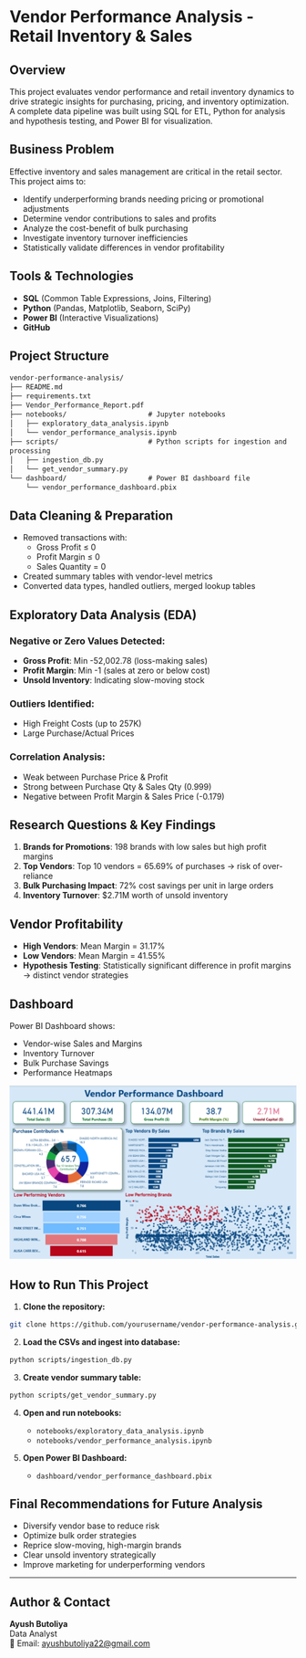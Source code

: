 # Vendor Performance Analysis - Retail Inventory & Sales

## Overview

This project evaluates vendor performance and retail inventory dynamics to drive strategic insights for purchasing, pricing, and inventory optimization. A complete data pipeline was built using SQL for ETL, Python for analysis and hypothesis testing, and Power BI for visualization.

## Business Problem

Effective inventory and sales management are critical in the retail sector. This project aims to:
- Identify underperforming brands needing pricing or promotional adjustments
- Determine vendor contributions to sales and profits
- Analyze the cost-benefit of bulk purchasing
- Investigate inventory turnover inefficiencies
- Statistically validate differences in vendor profitability

## Tools & Technologies

- **SQL** (Common Table Expressions, Joins, Filtering)
- **Python** (Pandas, Matplotlib, Seaborn, SciPy)
- **Power BI** (Interactive Visualizations)
- **GitHub**

## Project Structure

```
vendor-performance-analysis/
├── README.md
├── requirements.txt
├── Vendor_Performance_Report.pdf
├── notebooks/                    # Jupyter notebooks
│   ├── exploratory_data_analysis.ipynb
│   └── vendor_performance_analysis.ipynb
├── scripts/                      # Python scripts for ingestion and processing
│   ├── ingestion_db.py
│   └── get_vendor_summary.py
└── dashboard/                    # Power BI dashboard file
    └── vendor_performance_dashboard.pbix
```

## Data Cleaning & Preparation

- Removed transactions with:
  - Gross Profit ≤ 0
  - Profit Margin ≤ 0
  - Sales Quantity = 0
- Created summary tables with vendor-level metrics
- Converted data types, handled outliers, merged lookup tables

## Exploratory Data Analysis (EDA)

### Negative or Zero Values Detected:
- **Gross Profit**: Min -52,002.78 (loss-making sales)
- **Profit Margin**: Min -1 (sales at zero or below cost)
- **Unsold Inventory**: Indicating slow-moving stock

### Outliers Identified:
- High Freight Costs (up to 257K)
- Large Purchase/Actual Prices

### Correlation Analysis:
- Weak between Purchase Price & Profit
- Strong between Purchase Qty & Sales Qty (0.999)
- Negative between Profit Margin & Sales Price (-0.179)

## Research Questions & Key Findings

1. **Brands for Promotions**: 198 brands with low sales but high profit margins
2. **Top Vendors**: Top 10 vendors = 65.69% of purchases → risk of over-reliance
3. **Bulk Purchasing Impact**: 72% cost savings per unit in large orders
4. **Inventory Turnover**: $2.71M worth of unsold inventory

## Vendor Profitability

- **High Vendors**: Mean Margin = 31.17%
- **Low Vendors**: Mean Margin = 41.55%
- **Hypothesis Testing**: Statistically significant difference in profit margins → distinct vendor strategies

## Dashboard

Power BI Dashboard shows:
- Vendor-wise Sales and Margins
- Inventory Turnover
- Bulk Purchase Savings
- Performance Heatmaps

![Vendor Performance Dashboard](images/dashboard.png)

## How to Run This Project

1. **Clone the repository:**
```bash
git clone https://github.com/yourusername/vendor-performance-analysis.git
```

2. **Load the CSVs and ingest into database:**
```bash
python scripts/ingestion_db.py
```

3. **Create vendor summary table:**
```bash
python scripts/get_vendor_summary.py
```

4. **Open and run notebooks:**
   - `notebooks/exploratory_data_analysis.ipynb`
   - `notebooks/vendor_performance_analysis.ipynb`

5. **Open Power BI Dashboard:**
   - `dashboard/vendor_performance_dashboard.pbix`

## Final Recommendations for Future Analysis

- Diversify vendor base to reduce risk
- Optimize bulk order strategies
- Reprice slow-moving, high-margin brands
- Clear unsold inventory strategically
- Improve marketing for underperforming vendors

---

## Author & Contact

**Ayush Butoliya**  
Data Analyst  
📧 Email: ayushbutoliya22@gmail.com 
